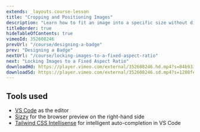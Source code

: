 ```yaml
---
extends: _layouts.course-lesson
title: "Cropping and Positioning Images"
description: "Learn how to fit an image into a specific size without distorting it."
titleBorder: true
hideTableOfContents: true
vimeoId: 352608246
prevUrl: "/course/designing-a-badge"
prev: "Designing a Badge"
nextUrl: "/course/locking-images-to-a-fixed-aspect-ratio"
next: "Locking Images to a Fixed Aspect Ratio"
downloadHd: https://player.vimeo.com/external/352608246.hd.mp4?s=84b933b6e9e52e677b5e609390099fd2d5c4d750&profile_id=169&download=1
downloadSd: https://player.vimeo.com/external/352608246.sd.mp4?s=1208fe63b2afeaaba9eab9aee8c1eec4946dca1f&profile_id=165&download=1
---
```


## Tools used

- [VS Code](https://code.visualstudio.com/) as the editor
- [Sizzy](https://sizzy.co/) for the browser preview on the right-hand side
- [Tailwind CSS Intellisense](https://marketplace.visualstudio.com/items?itemName=bradlc.vscode-tailwindcss) for intelligent auto-completion in VS Code
